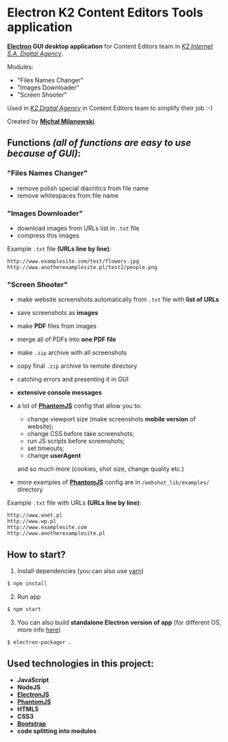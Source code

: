 # Electron K2 Content Editors Tools application

__[Electron](https://electronjs.org/) GUI desktop application__ for Content Editors team in _[K2 Internet S.A. Digital Agency](https://www.k2.pl/)_.

Modules:
* "Files Names Changer"
* "Images Downloader"
* "Screen Shooter"

Used in _[K2 Digital Agency](https://www.k2.pl/)_ in Content Editors team to simplify their job :-)

Created by __[Michał Milanowski](https://www.linkedin.com/in/michalmilanowski/)__.

## Functions _(all of functions are easy to use because of GUI)_:

### "Files Names Changer"
* remove polish special diacritics from file name
* remove whitespaces from file name

### "Images Downloader"
* download images from URLs list in ```.txt``` file
* compress this images

Example ```.txt``` file __(URLs line by line)__:
```
http://www.examplesite.com/test/flowers.jpg
http://www.anotherexamplesite.pl/test2/people.png
```

### "Screen Shooter"
* make website screenshots automatically from ```.txt``` file with __list of URLs__
* save screenshots as __images__
* make __PDF__ files from images
* merge all of PDFs into __one PDF file__
* make ```.zip``` archive with all screenshots
* copy final ```.zip``` archive to remote directory
* catching errors and presenting it in GUI
* __extensive console messages__
* a lot of __[PhantomJS](http://phantomjs.org/)__ config that allow you to:    
    - change viewport size (make screenshots __mobile version__ of website);    
    - change CSS before take screenshots;    
    - run JS scripts before screenshots;    
    - set timeouts;    
    - change __userAgent__    

    and so much more (cookies, shot size, change quality etc.)
* more examples of __[PhantomJS](http://phantomjs.org/)__ config are in ```/webshot_lib/examples/``` directory

Example ```.txt``` file with URLs __(URLs line by line)__:
```
http://www.onet.pl
http://www.wp.pl
http://www.examplesite.com
http://www.anotherexamplesite.pl
```

## How to start?

1. Install dependencies (you can also use [yarn](https://yarnpkg.com/lang/en/))
```bash
$ npm install
```

2. Run app
```bash
$ npm start
```

3. You can also build __standalone Electron version of app__ (for different OS, more info [here](https://github.com/electron-userland/electron-packager)) 
```bash
$ electron-packager .
```

## Used technologies in this project:

* __JavaScript__
* __NodeJS__
* __[ElectronJS](https://electronjs.org/)__
* __[PhantomJS](http://phantomjs.org/)__
* __HTML5__
* __CSS3__
* __[Bootstrap](https://getbootstrap.com/)__
* __code splitting into modules__
